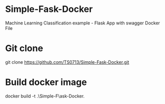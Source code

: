 # Simple-Fask-Docker
Machine Learning Classification example - Flask App with swagger 
Docker File

# Git clone
git clone https://github.com/TS0713/Simple-Fask-Docker.git

# Build docker image
docker build -t .\Simple-F\ask-Docker\.
